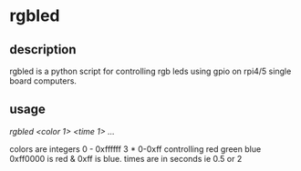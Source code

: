 # rgbled

## description
 rgbled is a python script for controlling rgb leds using gpio on rpi4/5 single board computers.

## usage
 _rgbled <color 1> <time 1> ... <color n> <time n>_

 colors are integers 0 - 0xffffff 3 * 0-0xff controlling red green blue 0xff0000 is red & 0xff is blue.
 times are in seconds ie 0.5 or 2
